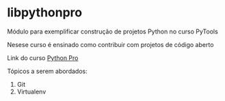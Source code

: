 # libpythonpro
Módulo para exemplificar construção de projetos Python no curso PyTools

Nesese curso é ensinado como contribuir com projetos de código aberto


Link do curso [Python Pro](https://python.pro.br/)

Tópicos a serem abordados:
 1. Git
 2. Virtualenv